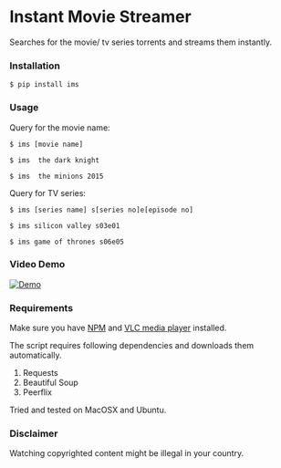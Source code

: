 # Instant Movie Streamer

Searches for the movie/ tv series torrents and streams them instantly.


### Installation
```
$ pip install ims
```

### Usage
Query for the movie name:
```
$ ims [movie name]
```

```
$ ims  the dark knight
```

```
$ ims  the minions 2015
```

Query for TV series:

```
$ ims [series name] s[series no]e[episode no]
```

```
$ ims silicon valley s03e01
```

```
$ ims game of thrones s06e05
```

### Video Demo

[![Demo](https://img.youtube.com/vi/MSNHmrg25_E/0.jpg)](https://www.youtube.com/watch?v=MSNHmrg25_E)

### Requirements

Make sure you have [NPM](https://docs.npmjs.com/getting-started/installing-node) and [VLC media player](http://www.videolan.org) installed.

The script requires following dependencies and downloads them automatically.

1. Requests
2. Beautiful Soup
3. Peerflix


Tried and tested on MacOSX and Ubuntu.

### Disclaimer

Watching copyrighted content might be illegal in your country.
